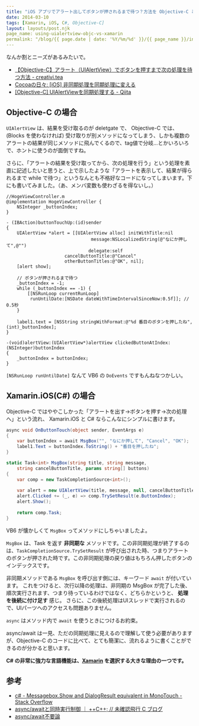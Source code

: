 ```yaml
---
title: "iOS アプリでアラート出してボタンが押されるまで待つ？方法を Objective-C と Xamarin.iOS で比べてみた"
date: 2014-03-10
tags: [Xamarin, iOS, C#, Objective-C]
layout: layouts/post.njk
page_name: using-uialertview-objc-vs-xamarin
permalink: "/blog/{{ page.date | date: '%Y/%m/%d' }}/{{ page_name }}/index.html"
---
```

なんか割とニーズがあるみたいで。
<!--more-->
* [【Objective-C】アラート（UIAlertView）でボタンを押すまで次の処理を待つ方法 - creativi.tea](http://teapipin.blog10.fc2.com/blog-entry-224.html)
* [Cocoaの日々: [iOS] 非同期処理を同期処理に変える](http://cocoadays.blogspot.jp/2011/05/ios.html)
* [[Objective-C] UIAlertViewを同期処理する - Qiita ](http://qiita.com/edo_m18/items/cb1d9061d91e572b58eb)

## Objective-C の場合

``UIAlertView`` は、結果を受け取るのが deletgate で、 Objective-C では、(Blocks を使わなければ) 受け取りが別メソッドになってしまう、しかも複数のアラートの結果が同じメソッドに飛んでくるので、tag値で分岐…とかいろいろで、ホントに使うのが面倒ですね。

さらに、「アラートの結果を受け取ってから、次の処理を行う」という処理を素直に記述したいと思うと、上で示したような「アラートを表示して、結果が得られるまで while で待つ」というなんとも不格好なコードになってしまいます。下にも書いてみました。（あ、メンバ変数も使わざるを得ないし。）

```
//HogeViewController.m
@implementation HogeViewController {
    NSInteger _buttonIndex;
}

- (IBAction)buttonTouchUp:(id)sender
{
    UIAlertView *alert = [[UIAlertView alloc] initWithTitle:nil
                                message:NSLocalizedString(@"なにか押して",@"")
                               delegate:self
                      cancelButtonTitle:@"Cancel"
                      otherButtonTitles:@"OK", nil];
    [alert show];
    
    // ボタンが押されるまで待つ
    _buttonIndex = -1;
    while (_buttonIndex == -1) {
        [[NSRunLoop currentRunLoop]
         runUntilDate:[NSDate dateWithTimeIntervalSinceNow:0.5f]]; // 0.5秒
    }
    
    label1.text = [NSString stringWithFormat:@"%d 番目のボタンを押したね", (int)_buttonIndex];
}

-(void)alertView:(UIAlertView*)alertView clickedButtonAtIndex:(NSInteger)buttonIndex
{
	_buttonIndex = buttonIndex;
}
```

``[NSRunLoop runUntilDate]`` なんて VB6 の ``DoEvents`` ですもんねなつかしい。

## Xamarin.iOS(C#) の場合

Objective-C ではややこしかった「アラートを出す→ボタンを押す→次の処理へ」という流れ、 Xamarin.iOS と C# ならこんなにシンプルに書けます。

```csharp HogeViewController.cs
async void OnButtonTouch(object sender, EventArgs e)
{
    var buttonIndex = await MsgBox("", "なにか押して", "Cancel", "OK");
    label1.Text = buttonIndex.ToString() + "番目を押したね";  
}

static Task<int> MsgBox(string title, string message, 
    string cancelButtonTitle, params string[] buttons)
{
    var comp = new TaskCompletionSource<int>();
    
    var alert = new UIAlertView(title, message, null, cancelButtonTitle, buttons);
    alert.Clicked += (_, e) => comp.TrySetResult(e.ButtonIndex);
    alert.Show();
    
    return comp.Task;
}
```

VB6 が懐かしくて ``MsgBox`` ってメソッドにしちゃいましたよ。

``MsgBox`` は、Task を返す **非同期な** メソッドです。この非同期処理が終了するのは、``TaskCompletionSource.TrySetResult`` が呼び出された時、つまりアラートのボタンが押された時です。この非同期処理の戻り値はもちろん押したボタンのインデックスです。

非同期メソッドである ``MsgBox`` を呼び出す側には、キーワード ``await`` が付いています。
これをつけると、次行以降の処理は、非同期の MsgBox が完了した後、順次実行されます、つまり待っているわけではなく、どちらかというと、 **処理を後続に付け足す** 感じ。
さらに、この後続処理はUIスレッドで実行されるので、UIパーツへのアクセスも問題ありません。

``async`` はメソッド内で ``await`` を使うときにつけるお約束。

async/await は一見、ただの同期処理に見えるので理解して使う必要がありますが、Objective-C のコードに比べて、とても簡潔に、流れるように書くことができるのが分かると思います。

**C# の非常に強力な言語機能は、[Xamarin](https://xamarin.com/) を選択する大きな理由の一つです。**

## 参考

* [c# - Messagebox.Show and DialogResult equivalent in MonoTouch - Stack Overflow](http://stackoverflow.com/questions/4613071/messagebox-show-and-dialogresult-equivalent-in-monotouch)
* [async/awaitと同時実行制御 ｜ ++C++; // 未確認飛行 C ブログ](http://ufcpp.wordpress.com/2012/11/12/asyncawait%e3%81%a8%e5%90%8c%e6%99%82%e5%ae%9f%e8%a1%8c%e5%88%b6%e5%be%a1/)
* [async/await不要論](http://www.slideshare.net/bleistift/asyncawait2)